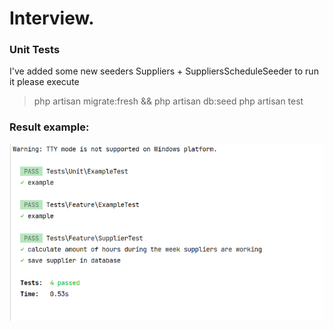 # Interview.

### Unit Tests
I've added some new seeders Suppliers  + SuppliersScheduleSeeder
to run it please execute

> php artisan migrate:fresh && php artisan db:seed
> php artisan test

### Result example:
 
![img.png](img.png)
